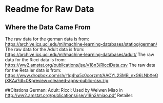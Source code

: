 # Readme for Raw Data
## Where the Data Came From
The raw data for the german data is from: https://archive.ics.uci.edu/ml/machine-learning-databases/statlog/german/
The raw data for the Adult data is from: https://archive.ics.uci.edu/ml/machine-learning-databases/adult/
The raw data for the Ricci data is from: https://ww2.amstat.org/publications/jse/v18n3/RicciData.csv 
The raw data for the Retailer data is from: https://www.dropbox.com/sh/r1q4ha5c0corzmt/AACYL2SMB_nxG6LNbXeGjXKAa?dl=0&preview=cleaned-apps-public-csv.zip

##Citations
German: 
Adult:
Ricci: Used by Weiwen Miao in http://ww2.amstat.org/publications/jse/v18n3/miao.pdf
Retailer:
